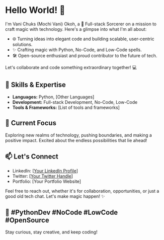 # Hello World! 👋

I'm Vani Chuks (Mochi Vani) Okoh, a 🚀 Full-stack Sorcerer on a mission to craft magic with technology. Here's a glimpse into what I'm all about:

- 🌐 Turning ideas into elegant code and building scalable, user-centric solutions.
- ✨ Crafting magic with Python, No-Code, and Low-Code spells.
- 🛠️ Open-source enthusiast and proud contributor to the future of tech.

Let's collaborate and code something extraordinary together! 💻

## 💼 Skills & Expertise

- **Languages:** Python, [Other Languages]
- **Development:** Full-stack Development, No-Code, Low-Code
- **Tools & Frameworks:** [List of tools and frameworks]

## 🌱 Current Focus

Exploring new realms of technology, pushing boundaries, and making a positive impact. Excited about the endless possibilities that lie ahead!

## 📫 Let's Connect

- LinkedIn: [[Your LinkedIn Profile](https://www.linkedin.com/in/vani-chuks-okoh-348a66179/)]
- Twitter: [[Your Twitter Handle](https://twitter.com/mochi_vani)]
- Portfolio: [Your Portfolio Website]

Feel free to reach out, whether it's for collaboration, opportunities, or just a good old tech chat. Let's make magic happen! ✨

## 🚀 #PythonDev #NoCode #LowCode #OpenSource

Stay curious, stay creative, and keep coding!
